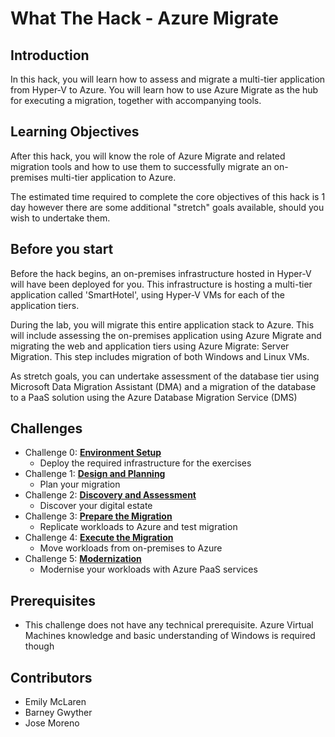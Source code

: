 # What The Hack - Azure Migrate

## Introduction

In this hack, you will learn how to assess and migrate a multi-tier application from Hyper-V to Azure. You will learn how to use Azure Migrate as the hub for executing a migration, together with accompanying tools.

## Learning Objectives

After this hack, you will know the role of Azure Migrate and related migration tools and how to use them to successfully migrate an on-premises multi-tier application to Azure.

The estimated time required to complete the core objectives of this hack is 1 day however there are some additional "stretch" goals available, should you wish to undertake them.

## Before you start

Before the hack begins, an on-premises infrastructure hosted in Hyper-V will have been deployed for you. This infrastructure is hosting a multi-tier application called 'SmartHotel', using Hyper-V VMs for each of the application tiers.

During the lab, you will migrate this entire application stack to Azure. This will include assessing the on-premises application using Azure Migrate and migrating the web and application tiers using Azure Migrate: Server Migration. This step includes migration of both Windows and Linux VMs.

As stretch goals, you can undertake assessment of the database tier using Microsoft Data Migration Assistant (DMA) and a migration of the database to a PaaS solution using the Azure Database Migration Service (DMS)

## Challenges

- Challenge 0: **[Environment Setup](00-lab_setup.md)**
    - Deploy the required infrastructure for the exercises
- Challenge 1: **[Design and Planning](01-design.md)**
    - Plan your migration
- Challenge 2: **[Discovery and Assessment](02-discovery.md)**
    - Discover your digital estate
- Challenge 3: **[Prepare the Migration](03-prepare.md)**
    - Replicate workloads to Azure and test migration
- Challenge 4: **[Execute the Migration](04-migrate.md)**
    - Move workloads from on-premises to Azure
- Challenge 5: **[Modernization](05-modernise.md)**
    - Modernise your workloads with Azure PaaS services

## Prerequisites

- This challenge does not have any technical prerequisite. Azure Virtual Machines knowledge and basic understanding of Windows is required though

## Contributors

- Emily McLaren
- Barney Gwyther
- Jose Moreno
